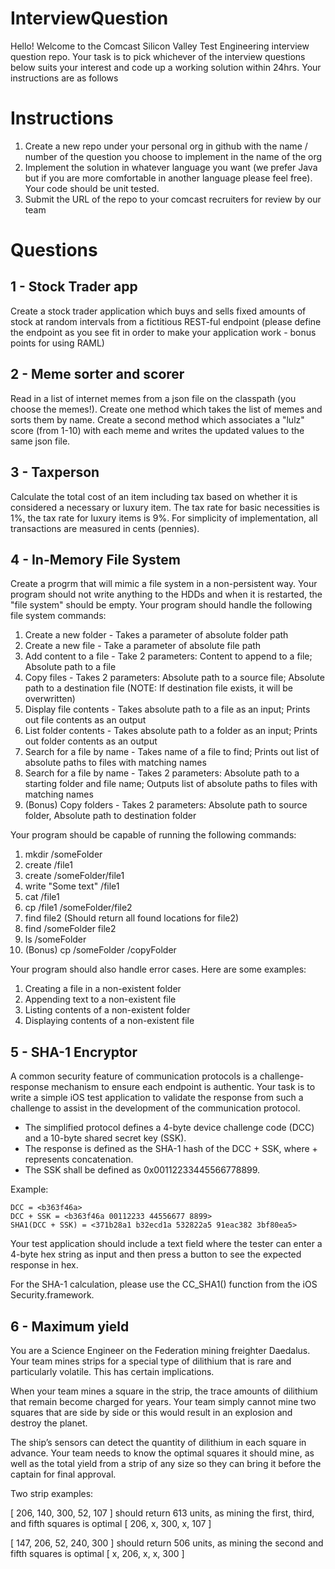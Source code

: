 # InterviewQuestion
Hello!  Welcome to the Comcast Silicon Valley Test Engineering interview question repo.  Your task is to pick whichever of the interview questions below suits your interest and code up a working solution within 24hrs.  Your instructions are as follows
# Instructions
1. Create a new repo under your personal org in github with the name / number of the question you choose to implement in the name of the org
2. Implement the solution in whatever language you want (we prefer Java but if you are more comfortable in another language please feel free). Your code should be unit tested.
3. Submit the URL of the repo to your comcast recruiters for review by our team
 
# Questions
## 1 - Stock Trader app
Create a stock trader application which buys and sells fixed amounts of stock at random intervals from a fictitious REST-ful endpoint (please define the endpoint as you see fit in order to make your application work - bonus points for using RAML)
## 2 - Meme sorter and scorer
Read in a list of internet memes from a json file on the classpath (you choose the memes!).  Create one method which takes the list of memes and sorts them by name.  Create a second method which associates a "lulz" score (from 1-10) with each meme and writes the updated values to the same json file. 
## 3 - Taxperson
Calculate the total cost of an item including tax based on whether it is considered a necessary or luxury item. The tax rate for basic necessities is 1%, the tax rate for luxury items is 9%. For simplicity of implementation, all transactions are measured in cents (pennies).
## 4 - In-Memory File System
Create a progrm that will mimic a file system in a non-persistent way. Your program should not write anything to the HDDs and when it is restarted, the "file system" should be empty. Your program should handle the following file system commands:
 1. Create a new folder - Takes a parameter of absolute folder path
 2. Create a new file - Take a parameter of absolute file path
 3. Add content to a file - Take 2 parameters: Content to append to a file; Absolute path to a file
 4. Copy files - Takes 2 parameters: Absolute path to a source file; Absolute path to a destination file (NOTE: If destination file exists, it will be overwritten)
 5. Display file contents - Takes absolute path to a file as an input; Prints out file contents as an output
 6. List folder contents - Takes absolute path to a folder as an input; Prints out folder contents as an output
 7. Search for a file by name - Takes name of a file to find; Prints out list of absolute paths to files with matching names
 8. Search for a file by name - Takes 2 parameters: Absolute path to a starting folder and file name; Outputs list of absolute paths to files with matching names
 9. (Bonus) Copy folders - Takes 2 parameters: Absolute path to source folder, Absolute path to destination folder

Your program should be capable of running the following commands:
 1. mkdir /someFolder
 2. create /file1
 3. create /someFolder/file1
 4. write "Some text" /file1
 5. cat /file1
 6. cp /file1 /someFolder/file2
 7. find file2 (Should return all found locations for file2)
 8. find /someFolder file2
 9. ls /someFolder
 10. (Bonus) cp /someFolder /copyFolder

Your program should also handle error cases. Here are some examples:
 1. Creating a file in a non-existent folder
 2. Appending text to a non-existent file
 3. Listing contents of a non-existent folder
 4. Displaying contents of a non-existent file



## 5 - SHA-1 Encryptor
A common security feature of communication protocols is a challenge-response mechanism to ensure each endpoint is authentic. Your task is to write a simple iOS test application to validate the response from such a challenge to assist in the development of the communication protocol.

* The simplified protocol defines a 4-byte device challenge code (DCC) and a 10-byte shared secret key (SSK).
* The response is defined as the SHA-1 hash of the DCC + SSK, where + represents concatenation.
* The SSK shall be defined as 0x00112233445566778899.

Example:
```
DCC = <b363f46a>
DCC + SSK = <b363f46a 00112233 44556677 8899>
SHA1(DCC + SSK) = <371b28a1 b32ecd1a 532822a5 91eac382 3bf80ea5>
```

Your test application should include a text field where the tester can enter a 4-byte hex string as input and then press a button to see the expected response in hex.

For the SHA-1 calculation, please use the CC_SHA1() function from the iOS Security.framework.
## 6 - Maximum yield
You are a Science Engineer on the Federation mining freighter Daedalus. Your team mines strips for a special type of dilithium that is rare and particularly volatile. This has certain implications. 

When your team mines a square in the strip, the trace amounts of dilithium that remain become charged for years. Your team simply cannot mine two squares that are side by side or this would result in an explosion and destroy the planet.

The ship’s sensors can detect the quantity of dilithium in each square in advance. Your team needs to know the optimal squares it should mine, as well as the total yield from a strip of any size so they can bring it before the captain for final approval.

Two strip examples:

[ 206, 140, 300, 52, 107 ] should return 613 units, as mining the first, third, and fifth squares is optimal [ 206, x, 300, x, 107 ]

[ 147, 206, 52, 240, 300 ] should return 506 units, as mining the second and fifth squares is optimal [ x, 206, x, x, 300 ]
